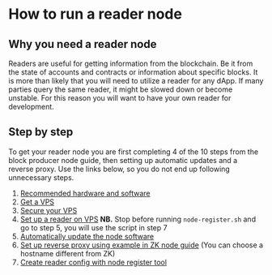 # How to run a reader node


## Why you need a reader node

Readers are useful for getting information from the blockchain. Be it from the state of accounts and contracts or information about specific blocks. It is more than likely that you will need to utilize a reader for any dApp. If many parties query the same reader, it might be slowed down or become unstable. For this reason you will want to have your own reader for development.

## Step by step

To get your reader node you are first completing 4 of the 10 steps from the block producer node guide, then setting up automatic updates and a reverse proxy. Use the links below, so you do not end up following unnecessary steps.

1. [Recommended hardware and software](recommended-hardware-and-software.md)
2. [Get a VPS](vps.md)
3. [Secure your VPS](secure-your-vps.md)
4. [Set up a reader on VPS](reader-node-on-vps.md) **NB.** Stop before running `node-register.sh` and go to step 5, you will use the script in step 7
5. [Automatically update the node software](https://partisiablockchain.gitlab.io/-/documentation/-/jobs/5203104211/artifacts/public/node-operations/node-health-and-maintenance.html#get-automatic-updates)
6. [Set up reverse proxy using example in ZK node guide](rhttps://drive.google.com/file/d/1WOzM63QsBntSVQMpWhG7oDuEWYJE2Ass/view) (You can choose a hostname different from ZK)
7. [Create reader config with node register tool](https://partisiablockchain.gitlab.io/documentation/node-operations/reader-node-on-vps.html#the-node-registersh-script)
